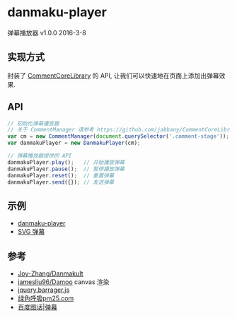 # danmaku-player
弹幕播放器 v1.0.0 2016-3-8

## 实现方式
封装了 [CommentCoreLibrary](https://github.com/jabbany/CommentCoreLibrary) 的 API, 让我们可以快速地在页面上添加出弹幕效果.

## API
```javascript
// 初始化弹幕播放器
// 关于 CommentManager 请参考 https://github.com/jabbany/CommentCoreLibrary
var cm = new CommentManager(document.querySelector('.comment-stage'));
var danmakuPlayer = new DanmakuPlayer(cm);

// 弹幕播放器提供的 API
danmakuPlayer.play();   // 开始播放弹幕
danmakuPlayer.pause();  // 暂停播放弹幕
danmakuPlayer.reset();  // 重置弹幕
danmakuPlayer.send({}); // 发送弹幕
```

## 示例
* [danmaku-player](http://ufologist.github.io/danmaku-player/)
* [SVG 弹幕](http://ufologist.github.io/danmaku-player/svg-danmaku.html)

## 参考
* [Joy-Zhang/DanmakuIt](https://github.com/Joy-Zhang/DanmakuIt)
* [jamesliu96/Damoo](https://github.com/jamesliu96/Damoo) canvas 渲染
* [jquery.barrager.js](https://github.com/yaseng/jquery.barrager.js)
* [绿色呼吸pm25.com](http://www.pm25.com/)
* [百度图话|弹幕](http://imageplus.baidu.com/italk_home/detail.html)
